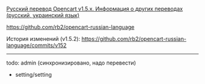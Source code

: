 [Русский перевод Opencart v1.5.x. Информация о других переводах (русский, украинский язык)](http://rb.labtodo.com/page/opencart-1505-russian-language-pack)

https://github.com/rb2/opencart-russian-language

История изменений (v1.5.2): https://github.com/rb2/opencart-russian-language/commits/v152

----

todo: admin
(синхронизировано, надо перевести)

* setting/setting

